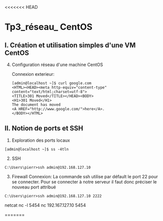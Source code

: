 <<<<<<< HEAD
# Tp3_réseau_ CentOS

## I. Création et utilisation simples d'une VM CentOS

4. Configuration réseau d'une machine CentOS

    Connexion exterieur:

    ```
    [admin@localhost ~]$ curl google.com
    <HTML><HEAD><meta http-equiv="content-type" content="text/html;charset=utf-8">
    <TITLE>301 Moved</TITLE></HEAD><BODY>
    <H1>301 Moved</H1>
    The document has moved
    <A HREF="http://www.google.com/">here</A>.
    </BODY></HTML>
    ```

## II. Notion de ports et SSH

1. Exploration des ports locaux

```
[admin@localhost ~]$ ss -4tln
```

2. SSH
```
C:\Users\pierr>ssh admin@192.168.127.10
```

3. Firewall
Connexion:
La commande ssh utilise par défault le port 22 pour se connecter. 
Pour se connecter à notre serveur il faut donc préciser le nouveau port attribué
```
C:\Users\pierr>ssh admin@192.168.127.10 2222
```

netcat
nc -l 5454
nc 192.167.127.10 5454


=======

